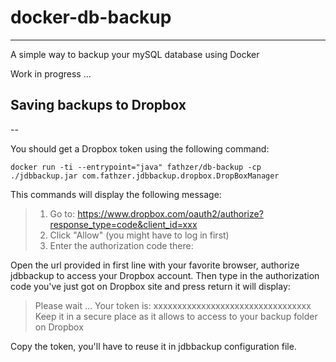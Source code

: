 # docker-db-backup
---
A simple way to backup your mySQL database using Docker

Work in progress ...

## Saving backups to Dropbox
--

You should get a Dropbox token using the following command:
```
docker run -ti --entrypoint="java" fathzer/db-backup -cp ./jdbbackup.jar com.fathzer.jdbbackup.dropbox.DropBoxManager
```
This commands will display the following message:
>1. Go to: https://www.dropbox.com/oauth2/authorize?response_type=code&client_id=xxx
>2. Click "Allow" (you might have to log in first)
>3. Enter the authorization code there:

Open the url provided in first line with your favorite browser, authorize jdbbackup to access your Dropbox account.
Then type in the authorization code you've just got on Dropbox site and press return it will display:
>Please wait ...
>Your token is: xxxxxxxxxxxxxxxxxxxxxxxxxxxxxxxxx
>Keep it in a secure place as it allows to access to your backup folder on Dropbox

Copy the token, you'll have to reuse it in jdbbackup configuration file.

